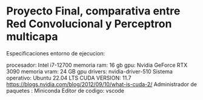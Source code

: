 # Proyecto Final, comparativa entre Red Convolucional y Perceptron multicapa 

Especificaciones entorno de ejecucion:

procesador: Intel i7-12700
memoria ram: 16 gb
gpu: Nvidia GeForce RTX 3090 
memoria vram: 24 GB
gpu drivers: nvidia-driver-510
Sistema operativo: Ubuntu 22.04 LTS
CUDA VERSION: 11.7
https://blogs.nvidia.com/blog/2012/09/10/what-is-cuda-2/
Administrador de paquetes : Miniconda
Editor de codigo: vscode
